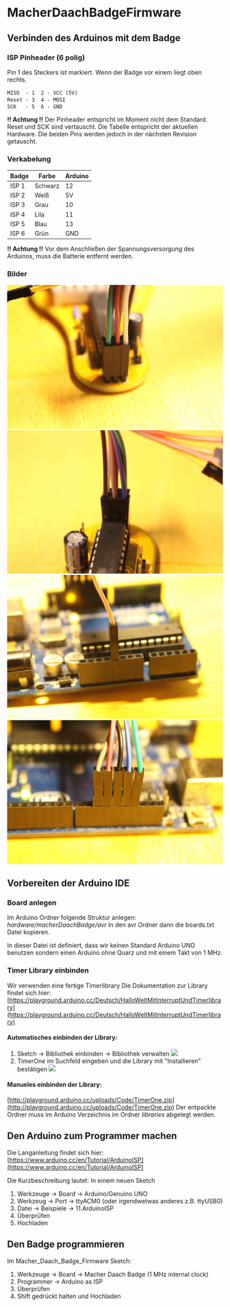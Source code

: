 # MacherDaachBadgeFirmware

## Verbinden des Arduinos mit dem Badge

### ISP Pinheader (6 polig)
Pin 1 des Steckers ist markiert. Wenn der Badge vor einem liegt oben rechts.

```
MISO  - 1  2 - VCC (5V)
Reset - 3  4 - MOSI
SCK   - 5  6 - GND
```

**!! Achtung !!**
Der Pinheader entspricht im Moment nicht dem Standard.
Reset und SCK sind vertauscht. Die Tabelle entspricht der aktuellen Hardware. Die beiden Pins werden jedoch in der nächsten Revision getauscht.

### Verkabelung

Badge    | Farbe    | Arduino
-------- | -------- | --------
ISP 1    | Schwarz  | 12
ISP 2    | Weiß     | 5V
ISP 3    | Grau     | 10
ISP 4    | Lila     | 11
ISP 5    | Blau     | 13
ISP 6    | Grün     | GND

**!! Achtung !!**
Vor dem Anschließen der Spannungsversorgung des Arduinos, muss die Batterie entfernt werden.

### Bilder
![](Pictures/ISP1.JPG)
![](Pictures/ISP2.JPG)
![](Pictures/Arduino1.JPG)
![](Pictures/Arduino2.JPG)

## Vorbereiten der Arduino IDE

### Board anlegen
Im Arduino Ordner folgende Struktur anlegen:
*hardware/macherDaachBadge/avr*
In den avr Ordner dann die boards.txt Datei kopieren.

In dieser Datei ist definiert, dass wir keinen Standard Arduino UNO benutzen sondern einen Arduino ohne Quarz und mit einem Takt von 1 MHz.

### Timer Library einbinden
Wir verwenden eine fertige Timerlibrary 
Die Dokumentation zur Library findet sich hier:
[https://playground.arduino.cc/Deutsch/HalloWeltMitInterruptUndTimerlibrary](https://playground.arduino.cc/Deutsch/HalloWeltMitInterruptUndTimerlibrary) 

#### Automatisches einbinden der Library:
1. Sketch -> Bibliothek einbinden -> Bibliothek verwalten
![](Pictures/TimerOne_1.JPG)
2. TimerOne im Suchfeld eingeben und die Library mit "Installieren" bestätigen
![](Pictures/TimerOne_2.JPG)

#### Manueles einbinden der Library: 
[http://playground.arduino.cc/uploads/Code/TimerOne.zip](http://playground.arduino.cc/uploads/Code/TimerOne.zip) 
Der entpackte Ordner muss im Arduino Verzeichnis im Ordner *libraries* abgelegt werden.

## Den Arduino zum Programmer machen
Die Langanleitung findet sich hier:
[https://www.arduino.cc/en/Tutorial/ArduinoISP](https://www.arduino.cc/en/Tutorial/ArduinoISP) 

Die Kurzbeschreibung lautet:
In einem neuen Sketch
1. Werkzeuge -> Board -> Arduino/Genuino UNO
2. Werkzeug -> Port -> ttyACM0 (oder irgendwetwas anderes z.B. ttyUSB0)
3. Datei -> Beispiele -> 11.ArduinoISP
4. Überprüfen 
5. Hochladen

## Den Badge programmieren
Im Macher_Daach_Badge_Firmware Sketch:
1. Werkzeuge -> Board -> Macher Daach Badge (1 MHz internal clock)
2. Programmer -> Arduino as ISP
3. Überprüfen
4. Shift gedrückt halten und Hochladen